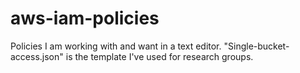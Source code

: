 # aws-iam-policies

Policies I am working with and want in a text editor. "Single-bucket-access.json" is the
template I've used for research groups.
